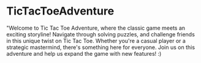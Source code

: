 # TicTacToeAdventure
"Welcome to Tic Tac Toe Adventure, 
where the classic game meets an exciting storyline! 
Navigate through solving puzzles, and challenge friends in this unique twist on Tic Tac Toe. Whether you're a casual player or a strategic mastermind, there's something here for everyone. 
Join us on this adventure and help us expand the game with new features! :)
